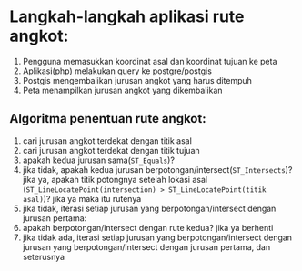 Langkah-langkah aplikasi rute angkot:
=====================================

1. Pengguna memasukkan koordinat asal dan koordinat tujuan ke peta
2. Aplikasi(php) melakukan query ke postgre/postgis
3. Postgis mengembalikan jurusan angkot yang harus ditempuh
4. Peta menampilkan jurusan angkot yang dikembalikan

Algoritma penentuan rute angkot:
--------------------------------

1. cari jurusan angkot terdekat dengan titik asal 
2. cari jurusan angkot terdekat dengan titik tujuan
3. apakah kedua jurusan sama(`ST_Equals`)?
4. jika tidak, apakah kedua jurusan berpotongan/intersect(`ST_Intersects`)?
   jika ya, apakah titik potongnya setelah lokasi asal (`ST_LineLocatePoint(intersection) > ST_LineLocatePoint(titik asal)`)? jika ya maka itu rutenya
5. jika tidak, iterasi setiap jurusan yang berpotongan/intersect dengan jurusan pertama:
6. apakah berpotongan/intersect dengan rute kedua? jika ya berhenti
7. jika tidak ada, iterasi setiap jurusan yang berpotongan/intersect dengan jurusan yang berpotongan/intersect dengan jurusan pertama, dan seterusnya